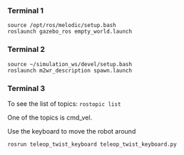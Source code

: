 

### Terminal 1

```
source /opt/ros/melodic/setup.bash
roslaunch gazebo_ros empty_world.launch
```


### Terminal 2

```
source ~/simulation_ws/devel/setup.bash
roslaunch m2wr_description spawn.launch
```


### Terminal 3

To see the list of topics: `rostopic list` 

One of the topics is cmd_vel.


Use the keyboard to move the robot around

```
rosrun teleop_twist_keyboard teleop_twist_keyboard.py
```